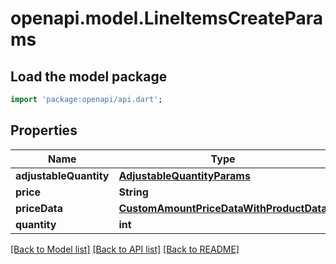 # openapi.model.LineItemsCreateParams

## Load the model package
```dart
import 'package:openapi/api.dart';
```

## Properties
Name | Type | Description | Notes
------------ | ------------- | ------------- | -------------
**adjustableQuantity** | [**AdjustableQuantityParams**](AdjustableQuantityParams.md) |  | [optional] 
**price** | **String** |  | [optional] 
**priceData** | [**CustomAmountPriceDataWithProductData**](CustomAmountPriceDataWithProductData.md) |  | [optional] 
**quantity** | **int** |  | 

[[Back to Model list]](../README.md#documentation-for-models) [[Back to API list]](../README.md#documentation-for-api-endpoints) [[Back to README]](../README.md)


